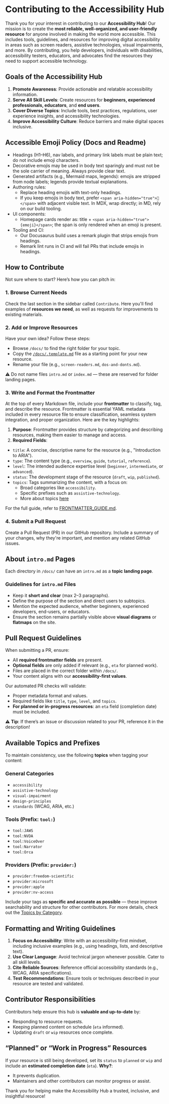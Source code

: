 # Contributing to the Accessibility Hub
Thank you for your interest in contributing to our **Accessibility Hub**!
Our mission is to create the **most reliable, well-organized, and user-friendly resource** for anyone involved in making the world more accessible. This includes tools, guidelines, and resources for improving digital accessibility in areas such as screen readers, assistive technologies, visual impairments, and more.
By contributing, you help developers, individuals with disabilities, accessibility testers, educators, and advocates find the resources they need to support accessible technology.

## Goals of the Accessibility Hub
1. **Promote Awareness**: Provide actionable and relatable accessibility information.
2. **Serve All Skill Levels**: Create resources for **beginners, experienced professionals, educators**, and **end users**.
3. **Cover Diverse Topics**: Include tools, best practices, regulations, user experience insights, and accessibility technologies.
4. **Improve Accessibility Culture**: Reduce barriers and make digital spaces inclusive.

## Accessible Emoji Policy (Docs and Readme)
- Headings (H1–H6), nav labels, and primary link labels must be plain text; do not include emoji characters.
- Decorative emojis may be used in body text sparingly and must not be the sole carrier of meaning. Always provide clear text.
- Generated artifacts (e.g., Mermaid maps, legends): emojis are stripped from node labels; legends provide textual explanations.
- Authoring rules:
  - Replace heading emojis with text-only headings.
  - If you keep emojis in body text, prefer `<span aria-hidden="true">🙂</span>` with adjacent visible text. In MDX, wrap directly; in MD, rely on our build tooling.
- UI components:
  - Homepage cards render as: title + `<span aria-hidden="true">{emoji}</span>`; the span is only rendered when an emoji is present.
- Tooling and CI:
  - Our Docusaurus build uses a remark plugin that strips emojis from headings.
  - Remark lint runs in CI and will fail PRs that include emojis in headings.

## How to Contribute
Not sure where to start? Here’s how you can pitch in:
### 1. Browse Current Needs
Check the last section in the sidebar called `Contribute`. Here you'll find examples of **resources we need**, as well as requests for improvements to existing materials.
### 2. Add or Improve Resources
Have your own idea? Follow these steps:
- Browse `/docs/` to find the right folder for your topic.
- Copy the [`/docs/.template.md`](accessibility-resource/docs/.template.md) file as a starting point for your new resource.
- Rename your file (e.g., `screen-readers.md`, `dos-and-donts.md`).

⚠️ Do not name files `intro.md` or `index.md` — these are reserved for folder landing pages.

### 3. Write and Format the Frontmatter
At the top of every Markdown file, include your **frontmatter** to classify, tag, and describe the resource. 
Frontmatter is essential YAML metadata included in every resource file to ensure classification, seamless system integration, and proper organization. Here are the key highlights:

1. **Purpose**: Frontmatter provides structure by categorizing and describing resources, making them easier to manage and access.
2. **Required Fields**:
  - `title`: A concise, descriptive name for the resource (e.g., "Introduction to ARIA").
  - `type`: The content type (e.g., `overview`, `guide`, `tutorial`, `reference`).
  - `level`: The intended audience expertise level (`beginner`, `intermediate`, or `advanced`).
  - `status`: The development stage of the resource (`draft`, `wip`, `published`).
  - `topics`: Tags summarizing the content, with a focus on:
    - Broad categories like `accessibility`.
    - Specific prefixes such as `assistive-technology`.
    - More about topics [here](/TOPICS_GUIDE.md)

For the full guide, refer to [FRONTMATTER_GUIDE.md](FRONTMATTER_GUIDE.md).

### 4. Submit a Pull Request
Create a Pull Request (PR) in our GitHub repository. Include a summary of your changes, why they're important, and mention any related GitHub issues.

## About `intro.md` Pages
Each directory in `/docs/` can have an `intro.md` as a **topic landing page**.
### Guidelines for `intro.md` Files
- Keep it **short and clear** (max 2–3 paragraphs).
- Define the purpose of the section and direct users to subtopics.
- Mention the expected audience, whether beginners, experienced developers, end-users, or educators.
- Ensure the section remains partially visible above **visual diagrams** or **flatmaps** on the site.

## Pull Request Guidelines
When submitting a PR, ensure:
- All **required frontmatter fields** are present.
- **Optional fields** are only added if relevant (e.g., `eta` for planned work).
- Files are placed in the correct folder within `/docs/`.
- Your content aligns with our **accessibility-first values**.

Our automated PR checks will validate:
- Proper metadata format and values.
- Required fields like `title`, `type`, `level`, and `topics`.
- **For planned or in-progress resources**: an `eta` field (completion date) must be included.

⚠️ **Tip**: If there’s an issue or discussion related to your PR, reference it in the description!

## Available Topics and Prefixes
To maintain consistency, use the following **topics** when tagging your content:
### General Categories
- `accessibility`
- `assistive-technology`
- `visual-impairment`
- `design-principles`
- `standards` (WCAG, ARIA, etc.)

### Tools (Prefix: `tool:`)
- `tool:JAWS`
- `tool:NVDA`
- `tool:VoiceOver`
- `tool:Narrator`
- `tool:Orca`

### Providers (Prefix: `provider:`)
- `provider:freedom-scientific`
- `provider:microsoft`
- `provider:apple`
- `provider:nv-access`

Include your tags as **specific and accurate as possible** — these improve searchability and structure for other contributors.
For more details, check out the [Topics by Category](TOPICS_GUIDE.md).

## Formatting and Writing Guidelines
1. **Focus on Accessibility**: Write with an accessibility-first mindset, including inclusive examples (e.g., using headings, lists, and descriptive text).
2. **Use Clear Language**: Avoid technical jargon whenever possible. Cater to all skill levels.
3. **Cite Reliable Sources**: Reference official accessibility standards (e.g., WCAG, ARIA specifications).
4. **Test Recommendations**: Ensure tools or techniques described in your resource are tested and validated.

## Contributor Responsibilities
Contributors help ensure this hub is **valuable and up-to-date** by:
- Responding to resource requests.
- Keeping planned content on schedule (`eta` informed).
- Updating `draft` or `wip` resources once complete.

## “Planned” or “Work in Progress” Resources
If your resource is still being developed, set its `status` to `planned` or `wip` and include an **estimated completion date** (`eta`).
**Why?**:
- It prevents duplication.
- Maintainers and other contributors can monitor progress or assist.

Thank you for helping make the Accessibility Hub a trusted, inclusive, and insightful resource!

